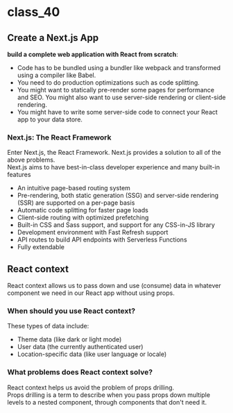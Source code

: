 # class_40
## Create a Next.js App
**build a complete web application with React from scratch**:
* Code has to be bundled using a bundler like webpack and transformed using a compiler like Babel.
* You need to do production optimizations such as code splitting.
* You might want to statically pre-render some pages for performance and SEO. You might also want to use server-side rendering or client-side rendering.
* You might have to write some server-side code to connect your React app to your data store.

### Next.js: The React Framework
Enter Next.js, the React Framework. Next.js provides a solution to all of the above problems.
<br>
Next.js aims to have best-in-class developer experience and many built-in features
* An intuitive page-based routing system
* Pre-rendering, both static generation (SSG) and server-side rendering (SSR) are supported on a per-page basis
* Automatic code splitting for faster page loads
* Client-side routing with optimized prefetching
* Built-in CSS and Sass support, and support for any CSS-in-JS library
* Development environment with Fast Refresh support
* API routes to build API endpoints with Serverless Functions
* Fully extendable

## React context
React context allows us to pass down and use (consume) data in whatever component we need in our React app without using props.

### When should you use React context?
These types of data include:

* Theme data (like dark or light mode)
* User data (the currently authenticated user)
* Location-specific data (like user language or locale)

### What problems does React context solve?
React context helps us avoid the problem of props drilling.
<br>
Props drilling is a term to describe when you pass props down multiple levels to a nested component, through components that don't need it.
